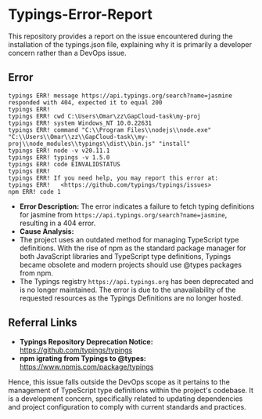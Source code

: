 # Typings-Error-Report
This repository provides a report on the issue encountered during the installation of the typings.json file, explaining why it is primarily a developer concern rather than a DevOps issue.

## Error
```
typings ERR! message https://api.typings.org/search?name=jasmine responded with 404, expected it to equal 200
typings ERR! 
typings ERR! cwd C:\Users\Omar\zz\GapCloud-task\my-proj
typings ERR! system Windows_NT 10.0.22631
typings ERR! command "C:\\Program Files\\nodejs\\node.exe" "C:\\Users\\Omar\\zz\\GapCloud-task\\my-proj\\node_modules\\typings\\dist\\bin.js" "install"
typings ERR! node -v v20.11.1
typings ERR! typings -v 1.5.0
typings ERR! code EINVALIDSTATUS
typings ERR!
typings ERR! If you need help, you may report this error at:
typings ERR!   <https://github.com/typings/typings/issues>
npm ERR! code 1
```
- **Error Description:**
  The error indicates a failure to fetch typing definitions for jasmine from `https://api.typings.org/search?name=jasmine`, resulting in a 404 error.
- **Cause Analysis:**
 - The project uses an outdated method for managing TypeScript type definitions. With the rise of npm as the standard package manager for both JavaScript libraries and TypeScript type definitions, Typings became obsolete and modern projects should use @types packages from npm.
 - The Typings registry `https://api.typings.org` has been deprecated and is no longer maintained. The error is due to the unavailability of the requested resources as the Typings Definitions are no longer hosted.

## Referral Links
- **Typings Repository Deprecation Notice:** https://github.com/typings/typings
- **npm igrating from Typings to @types:** https://www.npmjs.com/package/typings

Hence, this issue falls outside the DevOps scope as it pertains to the management of TypeScript type definitions within the project's codebase. It is a development concern, specifically related to updating dependencies and project configuration to comply with current standards and practices.


  
